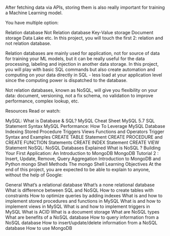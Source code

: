 After fetching data via APIs, storing them is also really important for training a Machine Learning model.

You have multiple option:

Relation database
Not Relation database
Key-Value storage
Document storage
Data Lake
etc.
In this project, you will touch the first 2: relation and not relation database.

Relation databases are mainly used for application, not for source of data for training your ML models, but it can be really useful for the data processing, labeling and injection in another data storage. In this project, you will play with basic SQL commands but also create automation and computing on your data directly in SQL - less load at your application level since the computing power is dispatched to the database.

Not relation databases, known as NoSQL, will give you flexibility on your data: document, versioning, not a fix schema, no validation to improve performance, complex lookup, etc.

Resources
Read or watch:

MySQL:
What is Database & SQL?
MySQL Cheat Sheet
MySQL 5.7 SQL Statement Syntax
MySQL Performance: How To Leverage MySQL Database Indexing
Stored Procedure
Triggers
Views
Functions and Operators
Trigger Syntax and Examples
CREATE TABLE Statement
CREATE PROCEDURE and CREATE FUNCTION Statements
CREATE INDEX Statement
CREATE VIEW Statement
NoSQL:
NoSQL Databases Explained
What is NoSQL ?
Building Your First Application: An Introduction to MongoDB
MongoDB Tutorial 2 : Insert, Update, Remove, Query
Aggregation
Introduction to MongoDB and Python
mongo Shell Methods
The mongo Shell
Learning Objectives
At the end of this project, you are expected to be able to explain to anyone, without the help of Google:

General
What’s a relational database
What’s a none relational database
What is difference between SQL and NoSQL
How to create tables with constraints
How to optimize queries by adding indexes
What is and how to implement stored procedures and functions in MySQL
What is and how to implement views in MySQL
What is and how to implement triggers in MySQL
What is ACID
What is a document storage
What are NoSQL types
What are benefits of a NoSQL database
How to query information from a NoSQL database
How to insert/update/delete information from a NoSQL database
How to use MongoDB